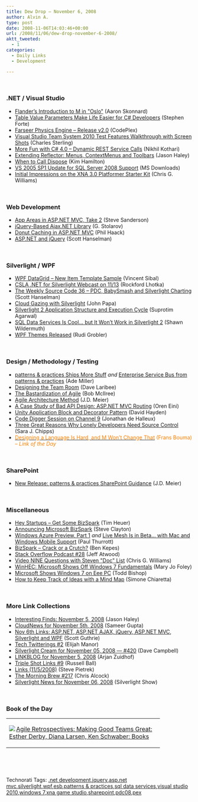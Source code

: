 ```yaml
---
title: Dew Drop – November 6, 2008
author: Alvin A.
type: post
date: 2008-11-06T14:03:46+00:00
url: /2008/11/06/dew-drop-november-6-2008/
aktt_tweeted:
  - 1
categories:
  - Daily Links
  - Development

---
```

&#160;

### .NET / Visual Studio

  * <a target="_blank" href="http://www.pluralsight.com/community/blogs/aaron/archive/2008/11/05/flander-s-introduction-to-m-in-quot-oslo-quot.aspx">Flander&#8217;s Introduction to M in "Oslo"</a> (Aaron Skonnard)
  * <a target="_blank" href="http://www.stephenforte.net/PermaLink,guid,07dfeb00-d0b0-47dd-9761-3b4c9f160277.aspx">Table Value Parameters Make Life Easier for C# Developers</a> (Stephen Forte)
  * <a target="_blank" href="http://www.codeplex.com/FarseerPhysics/Release/ProjectReleases.aspx?ReleaseId=19040">Farseer Physics Engine &#8211; Release v2.0</a> (CodePlex)
  * <a target="_blank" href="http://blogs.msdn.com/charles_sterling/archive/2008/11/05/visual-studio-team-system-2010-test-features-walk-through-with-screen-shots.aspx">Visual Studio Team System 2010 Test Features Walkthrough with Screen Shots</a> (Charles Sterling)
  * <a target="_blank" href="http://www.nikhilk.net/Entry.aspx?id=211">More Fun with C# 4.0 &#8211; Dynamic REST Service Calls</a> (Nikhil Kothari)
  * <a target="_blank" href="http://jasonhaley.com/blog/archive/2008/11/05/142453.aspx">Extending Reflector: Menus, ContextMenus and Toolbars</a> (Jason Haley)
  * <a target="_blank" href="http://blogs.msdn.com/kimhamil/archive/2008/11/05/when-to-call-dispose.aspx">When to Call Dispose</a> (Kim Hamilton)
  * <a target="_blank" href="http://www.microsoft.com/downloads/details.aspx?familyid=e1109aef-1aa2-408d-aa0f-9df094f993bf&displaylang=en&tm">VS 2005 SP1 Update for SQL Server 2008 Support</a> (MS Downloads)
  * <a target="_blank" href="http://geekswithblogs.net/cwilliams/archive/2008/11/05/126657.aspx">Initial Impressions on the XNA 3.0 Platformer Starter Kit</a> (Chris G. Williams)

&#160;

### Web Development

  * <a target="_blank" href="http://blog.codeville.net/2008/11/05/app-areas-in-aspnet-mvc-take-2/">App Areas in ASP.NET MVC, Take 2</a> (Steve Sanderson)
  * <a target="_blank" href="http://www.codeproject.com/KB/ajax/jqueryajax.aspx">jQuery-Based Ajax.NET Library</a> (G. Stolarov)
  * <a target="_blank" href="http://haacked.com/archive/2008/11/05/donut-caching-in-asp.net-mvc.aspx">Donut Caching in ASP.NET MVC</a> (Phil Haack)
  * <a target="_blank" href="http://www.hanselman.com/blog/ASPNETAndJQuery.aspx">ASP.NET and jQuery</a> (Scott Hanselman)

&#160;

### Silverlight / WPF

  * <a target="_blank" href="http://blogs.msdn.com/vinsibal/archive/2008/11/05/wpf-datagrid-new-item-template-sample.aspx">WPF DataGrid &#8211; New Item Template Sample</a> (Vincent Sibal)
  * <a target="_blank" href="http://www.lhotka.net/weblog/CSLANETForSilverlightWebcastOn1113.aspx">CSLA .NET for Silverlight Webcast on 11/13</a> (Rockford Lhotka)
  * <a target="_blank" href="http://www.hanselman.com/blog/TheWeeklySourceCode36PDCBabySmashAndSilverlightCharting.aspx">The Weekly Source Code 36 &#8211; PDC, BabySmash and Silverlight Charting</a> (Scott Hanselman)
  * <a target="_blank" href="http://johnpapa.net/all/cloud-gazing-with-silverlight/">Cloud Gazing with Silverlight</a> (John Papa)
  * <a target="_blank" href="http://www.dotnetcurry.com/ShowArticle.aspx?ID=226">Silverlight 2 Application Structure and Execution Cycle</a> (Suprotim Agarwal)
  * <a target="_blank" href="http://wildermuth.com/2008/11/06/SQL_Data_Services_is_Cool_but_It_Won_t_Work_in_Silverlight_2">SQL Data Services Is Cool&#8230; but It Won&#8217;t Work in Silverlight 2</a> (Shawn Wildermuth)
  * <a target="_blank" href="http://dotnet.org.za/rudi/archive/2008/11/06/wpf-themes-released.aspx">WPF Themes Released</a> (Rudi Grobler)

&#160;

### Design / Methodology / Testing

  * <a target="_blank" href="http://www.ademiller.com/blogs/tech/2008/11/patterns-practices-ships-more-stuff/?&owa_from=feed&owa_sid=">patterns & practices Ships More Stuff</a>&#160;_and_&#160;<a target="_blank" href="http://www.ademiller.com/blogs/tech/2008/11/enterprise-service-bus-from-patterns-practices/?&owa_from=feed&owa_sid=">Enterprise Service Bus from patterns & practices</a> (Ade Miller)
  * <a target="_blank" href="http://codebetter.com/blogs/david_laribee/archive/2008/11/05/designing-the-team-room.aspx">Designing the Team Room</a> (Dave Laribee)
  * <a target="_blank" href="http://enterprisearchitect.typepad.com/ea/2008/11/the-bastardization-of-agile.html">The Bastardization of Agile</a> (Bob McIlree)
  * <a target="_blank" href="http://blogs.msdn.com/jmeier/archive/2008/11/06/agile-architecture-method.aspx">Agile Architecture Method</a> (J.D. Meier)
  * <a target="_blank" href="http://ayende.com/Blog/archive/2008/11/05/a-case-study-of-bad-api-design-asp.net-mvc-routing.aspx">A Case Study of Bad API Design: ASP.NET MVC Routing</a> (Oren Eini)
  * <a target="_blank" href="http://codebetter.com/blogs/david.hayden/archive/2008/11/05/unity-application-block-and-decorator-pattern.aspx">Unity Application Block and Decorator Pattern</a> (David Hayden)
  * <a target="_blank" href="http://blog.dotnetwiki.org/CodeDiggerSessionOnChannel9.aspx">Code Digger Session on Channel 9</a> (Jonathan de Halleux)
  * <a target="_blank" href="http://girldeveloper.com/waxing-dev/three-great-reasons-why-lonely-developers-need-source-control/">Three Great Reasons Why Lonely Developers Need Source Control</a> (Sara J. Chipps)
  * <a target="_blank" href="http://weblogs.asp.net/fbouma/archive/2008/11/05/designing-a-language-is-hard-and-m-won-t-change-that.aspx"><font color="#ff8000">Designing a Language Is Hard, and M Won&#8217;t Change That</font></a> <font color="#ff8000">(Frans Bouma) <em>– Link of the Day</em></font>

&#160;

### SharePoint

  * <a target="_blank" href="http://blogs.msdn.com/jmeier/archive/2008/11/06/new-release-patterns-practices-sharepoint-guidance.aspx">New Release: patterns & practices SharePoint Guidance</a> (J.D. Meier)

&#160;

### Miscellaneous

  * <a target="_blank" href="http://timheuer.com/blog/archive/2008/11/05/bizspark-enables-startup-organizations.aspx">Hey Startups &#8211; Get Some BizSpark</a> (Tim Heuer)
  * <a target="_blank" href="http://blogs.msdn.com/stevecla01/archive/2008/11/05/announcing-microsoft-bizspark.aspx">Announcing Microsoft BizSpark</a> (Steve Clayton)
  * <a target="_blank" href="http://www.winsupersite.com/live/azure_preview.asp">Windows Azure Preview, Part 1</a>&#160;_and_&#160;<a target="_blank" href="http://community.winsupersite.com/blogs/paul/archive/2008/11/05/live-mesh-is-in-beta-with-mac-and-windows-mobile-support.aspx">Live Mesh Is in Beta&#8230; with Mac and Windows Mobile Support</a> (Paul Thurrott)
  * <a target="_blank" href="http://www.cloudave.com/link/bizspark-crack-or-a-crutch">BizSpark &#8211; Crack or a Crutch?</a> (Ben Kepes)
  * <a target="_blank" href="http://blog.stackoverflow.com/2008/11/podcast-28/">Stack Overflow Podcast #28</a> (Jeff Atwood)
  * <a target="_blank" href="http://geekswithblogs.net/cwilliams/archive/2008/11/05/126654.aspx">Video NINE Questions with Steven "Doc" List</a> (Chris G. Williams)
  * <a target="_blank" href="http://blogs.zdnet.com/microsoft/?p=1699">WinHEC: Microsoft Shows Off Windows 7 Fundamentals</a> (Mary Jo Foley)
  * <a target="_blank" href="http://www.techflash.com/microsoft/Microsoft_shows_Windows_7_on_Eee_PC33913614.html">Microsoft Shows Windows 7 on Eee PC</a> (Todd Bishop)
  * <a target="_blank" href="http://codeclimber.net.nz/archive/2008/11/06/how-to-keep-track-of-ideas-with-a-mind-map.aspx">How to Keep Track of Ideas with a Mind Map</a> (Simone Chiaretta)

&#160;

### More Link Collections

  * <a target="_blank" href="http://jasonhaley.com/blog/archive/2008/11/05/142448.aspx">Interesting Finds: November 5, 2008</a> (Jason Haley)
  * <a target="_blank" href="http://www.cloudave.com/link/cloudnews-for-november-5th-2008">CloudNews for November 5th, 2008</a> (Sameer Gupta)
  * <a target="_blank" href="http://weblogs.asp.net/scottgu/archive/2008/11/06/nov-6th-links-asp-net-asp-net-ajax-jquery-asp-net-mvc-silverlight-and-wpf.aspx">Nov 6th Links: ASP.NET, ASP.NET AJAX, jQuery, ASP.NET MVC, Silverlight and WPF</a> (Scott Guthrie)
  * <a target="_blank" href="http://webdevdotnet.blogspot.com/2008/11/tech-twitterings-2.html">Tech Twitterings #2</a> (Elijah Manor)
  * <a target="_blank" href="http://geekswithblogs.net/WynApseTechnicalMusings/archive/2008/11/05/126650.aspx">Silverlight Cream for November 05, 2008 &#8212; #420</a> (Dave Campbell)
  * <a target="_blank" href="http://www.arjansworld.com/2008/11/05/linkblog-for-november-5-2008/">LINKBLOG for November 5, 2008</a> (Arjan Zuidhof)
  * <a target="_blank" href="http://www.caffeinatedcoder.com/triple-shot-links-9/">Triple Shot Links #9</a> (Russell Ball)
  * <a target="_blank" href="http://spietrek.blogspot.com/2008/11/links-1152008.html">Links (11/5/2008)</a> (Steve Pietrek)
  * <a target="_blank" href="http://blog.cwa.me.uk/2008/11/06/the-morning-brew-217/">The Morning Brew #217</a> (Chris Alcock)
  * <a target="_blank" href="http://www.silverlightshow.net/news/Silverlight-News-for-November-06-2008.aspx">Silverlight News for November 06, 2008</a> (Silverlight Show)

&#160;

### Book of the Day

<div style="padding-bottom: 0px; margin: 0px; padding-left: 0px; padding-right: 0px; display: inline; float: none; padding-top: 0px" id="scid:7dc1bd33-94bd-46fd-a20b-0131235bcd47:f58d145c-0e72-48e1-a25e-b31be793f791" class="wlWriterEditableSmartContent">
  <table cellspacing="0" cellpadding="2" width="400" border="0" unselectable="on">
    <tr>
      <td valign="top" width="400">
        <p>
          <a title="Agile Retrospectives: Making Good Teams Great: Esther Derby, Diana Larsen, Ken Schwaber: Books" href="http://www.amazon.com/exec/obidos/ASIN/0977616649/alvinashcraft-20"><img data-recalc-dims="1" decoding="async" src="https://i0.wp.com/images.amazon.com/images/P/0977616649.01.MZZZZZZZ.jpg?w=660" border="0" align="left" style="float:left" />Agile Retrospectives: Making Good Teams Great: Esther Derby, Diana Larsen, Ken Schwaber: Books</a>
        </p>
      </td>
    </tr>
  </table>
</div>

&#160;

<div style="padding-bottom: 0px; margin: 0px; padding-left: 0px; padding-right: 0px; display: inline; float: none; padding-top: 0px" id="scid:C16BAC14-9A3D-4c50-9394-FBFEF7A93539:5bcd848b-1ffb-4fff-8809-ca8f35f44ab1" class="wlWriterEditableSmartContent">
  <!--dotnetkickit-->
</div>

&#160;

<div style="padding-bottom: 0px; margin: 0px; padding-left: 0px; padding-right: 0px; display: inline; float: none; padding-top: 0px" id="scid:0767317B-992E-4b12-91E0-4F059A8CECA8:396f1630-926b-447c-a2df-da72b41b99f4" class="wlWriterEditableSmartContent">
  Technorati Tags: <a href="http://technorati.com/tags/.net+development" rel="tag">.net development</a>,<a href="http://technorati.com/tags/jquery" rel="tag">jquery</a>,<a href="http://technorati.com/tags/asp.net+mvc" rel="tag">asp.net mvc</a>,<a href="http://technorati.com/tags/silverlight" rel="tag">silverlight</a>,<a href="http://technorati.com/tags/wpf" rel="tag">wpf</a>,<a href="http://technorati.com/tags/esb" rel="tag">esb</a>,<a href="http://technorati.com/tags/patterns+%26+practices" rel="tag">patterns & practices</a>,<a href="http://technorati.com/tags/sql+data+services" rel="tag">sql data services</a>,<a href="http://technorati.com/tags/visual+studio+2010" rel="tag">visual studio 2010</a>,<a href="http://technorati.com/tags/windows+7" rel="tag">windows 7</a>,<a href="http://technorati.com/tags/xna+game+studio" rel="tag">xna game studio</a>,<a href="http://technorati.com/tags/sharepoint" rel="tag">sharepoint</a>,<a href="http://technorati.com/tags/pdc08" rel="tag">pdc08</a>,<a href="http://technorati.com/tags/pex" rel="tag">pex</a>
</div>